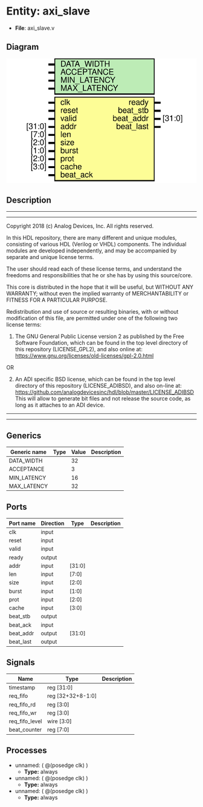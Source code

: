 # Entity: axi_slave

- **File**: axi_slave.v
## Diagram

![Diagram](axi_slave.svg "Diagram")
## Description

 ***************************************************************************
 ***************************************************************************
 Copyright 2018 (c) Analog Devices, Inc. All rights reserved.

 In this HDL repository, there are many different and unique modules, consisting
 of various HDL (Verilog or VHDL) components. The individual modules are
 developed independently, and may be accompanied by separate and unique license
 terms.

 The user should read each of these license terms, and understand the
 freedoms and responsibilities that he or she has by using this source/core.

 This core is distributed in the hope that it will be useful, but WITHOUT ANY
 WARRANTY; without even the implied warranty of MERCHANTABILITY or FITNESS FOR
 A PARTICULAR PURPOSE.

 Redistribution and use of source or resulting binaries, with or without modification
 of this file, are permitted under one of the following two license terms:

   1. The GNU General Public License version 2 as published by the
      Free Software Foundation, which can be found in the top level directory
      of this repository (LICENSE_GPL2), and also online at:
      <https://www.gnu.org/licenses/old-licenses/gpl-2.0.html>

 OR

   2. An ADI specific BSD license, which can be found in the top level directory
      of this repository (LICENSE_ADIBSD), and also on-line at:
      https://github.com/analogdevicesinc/hdl/blob/master/LICENSE_ADIBSD
      This will allow to generate bit files and not release the source code,
      as long as it attaches to an ADI device.

 ***************************************************************************
 ***************************************************************************

## Generics

| Generic name | Type | Value | Description |
| ------------ | ---- | ----- | ----------- |
| DATA_WIDTH   |      | 32    |             |
| ACCEPTANCE   |      | 3     |             |
| MIN_LATENCY  |      | 16    |             |
| MAX_LATENCY  |      | 32    |             |
## Ports

| Port name | Direction | Type   | Description |
| --------- | --------- | ------ | ----------- |
| clk       | input     |        |             |
| reset     | input     |        |             |
| valid     | input     |        |             |
| ready     | output    |        |             |
| addr      | input     | [31:0] |             |
| len       | input     | [7:0]  |             |
| size      | input     | [2:0]  |             |
| burst     | input     | [1:0]  |             |
| prot      | input     | [2:0]  |             |
| cache     | input     | [3:0]  |             |
| beat_stb  | output    |        |             |
| beat_ack  | input     |        |             |
| beat_addr | output    | [31:0] |             |
| beat_last | output    |        |             |
## Signals

| Name           | Type              | Description |
| -------------- | ----------------- | ----------- |
| timestamp      | reg [31:0]        |             |
| req_fifo       | reg [32+32+8-1:0] |             |
| req_fifo_rd    | reg [3:0]         |             |
| req_fifo_wr    | reg [3:0]         |             |
| req_fifo_level | wire [3:0]        |             |
| beat_counter   | reg [7:0]         |             |
## Processes
- unnamed: ( @(posedge clk) )
  - **Type:** always
- unnamed: ( @(posedge clk) )
  - **Type:** always
- unnamed: ( @(posedge clk) )
  - **Type:** always
